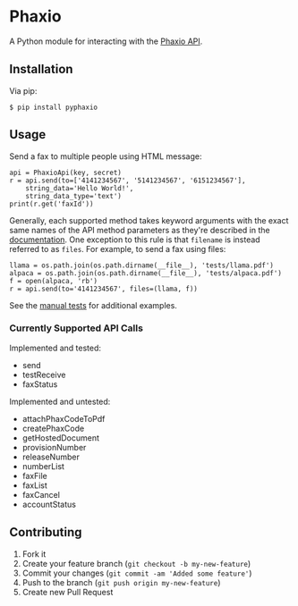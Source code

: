 # Phaxio

A Python module for interacting with the [Phaxio API]( https://www.phaxio.com/docs ).

## Installation

Via pip:

    $ pip install pyphaxio

## Usage

Send a fax to multiple people using HTML message:

    api = PhaxioApi(key, secret)
    r = api.send(to=['4141234567', '5141234567', '6151234567'],
        string_data='Hello World!',
        string_data_type='text')
    print(r.get('faxId'))

Generally, each supported method takes keyword arguments with the exact same
names of the API method parameters as they're described in the
[documentation](https://www.phaxio.com/docs). One exception to this rule is that
`filename` is instead referred to as `files`. For example, to send a fax using
files:

    llama = os.path.join(os.path.dirname(__file__), 'tests/llama.pdf')
    alpaca = os.path.join(os.path.dirname(__file__), 'tests/alpaca.pdf')
    f = open(alpaca, 'rb')
    r = api.send(to='4141234567', files=(llama, f))

See the [manual tests](phaxio/test/manual.py) for additional examples.

### Currently Supported API Calls

Implemented and tested:

* send
* testReceive
* faxStatus

Implemented and untested:

* attachPhaxCodeToPdf
* createPhaxCode
* getHostedDocument
* provisionNumber
* releaseNumber
* numberList
* faxFile
* faxList
* faxCancel
* accountStatus

## Contributing

1. Fork it
2. Create your feature branch (`git checkout -b my-new-feature`)
3. Commit your changes (`git commit -am 'Added some feature'`)
4. Push to the branch (`git push origin my-new-feature`)
5. Create new Pull Request
